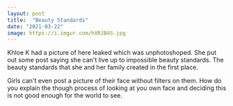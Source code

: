 ```yaml
---
layout: post
title:  "Beauty Standards"
date: "2021-03-22"
image: https://i.imgur.com/hXRJB4S.jpg
---
```


Khloe K had a picture of here leaked which was unphotoshoped. She put out some post saying she can't live up to impossible beauty standards. The beauty standards that she and her family created in the first place.

Girls can't even post a picture of their face without filters on them. How do you explain the though process of looking at you own face and deciding this is not good enough for the world to see.